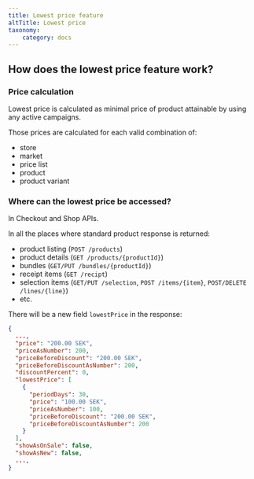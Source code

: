 ```yaml
---
title: Lowest price feature
altTitle: Lowest price
taxonomy:
    category: docs
---
```


## How does the lowest price feature work?

### Price calculation

Lowest price is calculated as minimal price of product attainable by using any active campaigns.

Those prices are calculated for each valid combination of:
- store
- market
- price list
- product
- product variant

### Where can the lowest price be accessed?

In Checkout and Shop APIs.

In all the places where standard product response is returned:
* product listing (`POST /products`)
* product details (`GET /products/{productId}`)
* bundles (`GET/PUT /bundles/{productId}`)
* receipt items (`GET /recipt`)
* selection items (`GET/PUT /selection`, `POST /items/{item}`, `POST/DELETE /lines/{line}`)
* etc.

There will be a new field `lowestPrice` in the response:
```json
{
  ...,
  "price": "200.00 SEK",
  "priceAsNumber": 200,
  "priceBeforeDiscount": "200.00 SEK",
  "priceBeforeDiscountAsNumber": 200,
  "discountPercent": 0,
  "lowestPrice": [
    {
      "periodDays": 30,
      "price": "100.00 SEK",
      "priceAsNumber": 100,
      "priceBeforeDiscount": "200.00 SEK",
      "priceBeforeDiscountAsNumber": 200
    }
  ],
  "showAsOnSale": false,
  "showAsNew": false,
  ...,
}
```